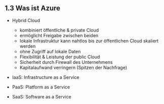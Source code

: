 1.3 Was ist Azure
---
- Hybrid Cloud
    - kombiniert öffentliche & private Cloud
    - ermöglicht Freigabe zwischen beiden
    - lokale Infrastruktur kann nahtlos bis zur öffentlichen Cloud skaliert werden
    - ohne Zugriff auf lokale Daten
    - Flexibilität & Leistung der public Cloud
    - Sicherheit durch Firewall des Unternehmens
    - Kapitalaufwand verringern (Spitzen der Nachfrage)

- IaaS: Infrastructure as a Service
- PaaS: Platform as a Service
- SaaS: Software as a Service